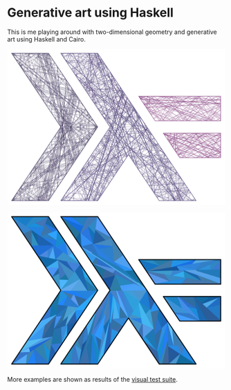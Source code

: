 # Generative art using Haskell

This is me playing around with two-dimensional geometry and generative art using
Haskell and Cairo.

![](out/haskell_logo_billard.svg)

![](out/haskell_logo_triangles.svg)

More examples are shown as results of the [visual test
suite](test/out/README.md).
